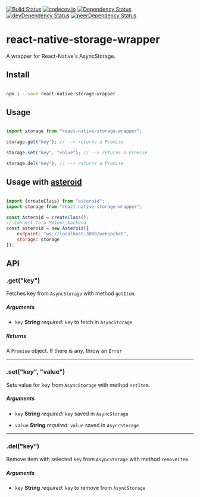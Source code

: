 [![Build Status](https://travis-ci.org/mondora/react-native-storage-wrapper.svg?branch=master)](https://travis-ci.org/mondora/react-native-storage-wrapper)
[![codecov.io](https://codecov.io/github/mondora/react-native-storage-wrapper/coverage.svg?branch=master)](https://codecov.io/github/mondora/react-native-storage-wrapper?branch=master)
[![Dependency Status](https://david-dm.org/mondora/react-native-storage-wrapper.svg)](https://david-dm.org/mondora/react-native-storage-wrapper)
[![devDependency Status](https://david-dm.org/mondora/react-native-storage-wrapper/dev-status.svg)](https://david-dm.org/mondora/react-native-storage-wrapper#info=devDependencies)
[![peerDependency Status](https://david-dm.org/mondora/react-native-storage-wrapper/peer-status.svg)](https://david-dm.org/mondora/react-native-storage-wrapper#info=peerDependencies)

# react-native-storage-wrapper

A wrapper for React-Native's AsyncStorage.

## Install

```sh

npm i --save react-native-storage-wrapper

```

## Usage

```js

import storage from "react-native-storage-wrapper";

storage.get("key"); // --> returns a Promise

storage.set("key", "value"); // --> returns a Promise

storage.del("key"); // --> returns a Promise

```

## Usage with [asteroid](https://git.io/vr031)

```js

import {createClass} from "asteroid";
import storage from "react-native-storage-wrapper";

const Asteroid = createClass();
// Connect to a Meteor backend
const asteroid = new Asteroid({
    endpoint: "ws://localhost:3000/websocket",
    storage: storage
});

```

## API

### .get("key")

Fetches key from `AsyncStorage` with method `getItem`.

##### Arguments

* `key` **String** _required_: `key` to fetch in `AsyncStorage`

##### Returns

A `Promise` object. If there is any, throw an `Error`

---

### .set("key", "value")

Sets value for key from `AsyncStorage` with method `setItem`.

##### Arguments

* `key` **String** _required_: `key` saved in `AsyncStorage`

* `value` **String** _required_: `value` saved in `AsyncStorage`

---

### .del("key")

Remove item with selected `key` from `AsyncStorage` with method `removeItem`.

##### Arguments

* `key` **String** _required_: `key` to remove from `AsyncStorage`
